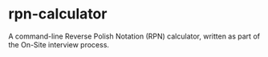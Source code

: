 # rpn-calculator
A command-line Reverse Polish Notation (RPN) calculator, written as part of the On-Site interview process.
